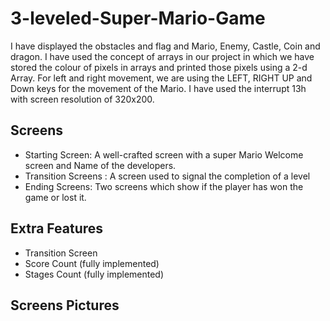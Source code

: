 # 3-leveled-Super-Mario-Game
I have displayed the obstacles and flag and Mario, Enemy, Castle, Coin and dragon. I have used the concept of arrays in our project in which we have stored the colour of pixels in arrays and printed those pixels using a 2-d Array. For left and right movement, we are using the LEFT, RIGHT UP and Down keys for the movement of the Mario. I have used the interrupt 13h with screen resolution of 320x200.

##  Screens
-	Starting Screen: A well-crafted screen with a super Mario Welcome screen and Name of the developers.
-	Transition Screens : A screen used to signal the completion of a level
-	Ending Screens: Two screens which show if the player has won the game or lost it.

## Extra Features
-	Transition Screen
-	Score Count (fully implemented)
-	Stages Count (fully implemented)

## Screens Pictures

